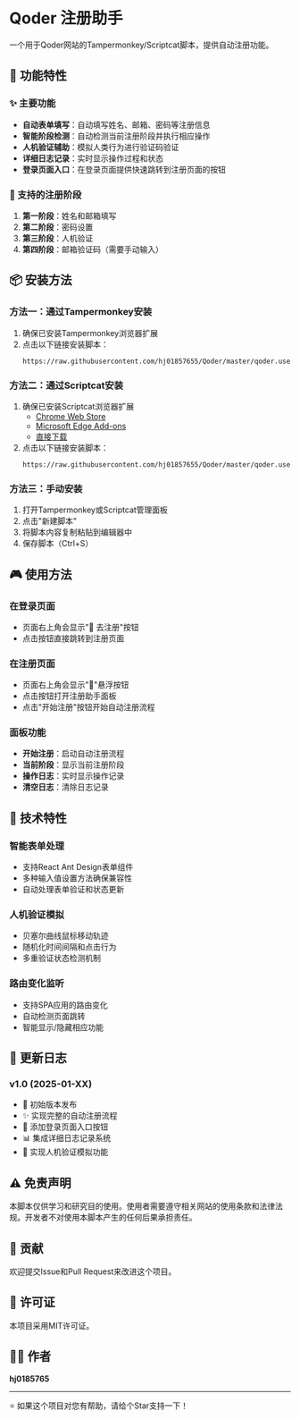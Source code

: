 # Qoder 注册助手

一个用于Qoder网站的Tampermonkey/Scriptcat脚本，提供自动注册功能。

## 🚀 功能特性

### ✨ 主要功能
- **自动表单填写**：自动填写姓名、邮箱、密码等注册信息
- **智能阶段检测**：自动检测当前注册阶段并执行相应操作
- **人机验证辅助**：模拟人类行为进行验证码验证
- **详细日志记录**：实时显示操作过程和状态
- **登录页面入口**：在登录页面提供快速跳转到注册页面的按钮

### 🎯 支持的注册阶段
1. **第一阶段**：姓名和邮箱填写
2. **第二阶段**：密码设置
3. **第三阶段**：人机验证
4. **第四阶段**：邮箱验证码（需要手动输入）

## 📦 安装方法

### 方法一：通过Tampermonkey安装
1. 确保已安装Tampermonkey浏览器扩展
2. 点击以下链接安装脚本：
   ```
   https://raw.githubusercontent.com/hj01857655/Qoder/master/qoder.user.js
   ```

### 方法二：通过Scriptcat安装
1. 确保已安装Scriptcat浏览器扩展
   - [Chrome Web Store](https://chrome.google.com/webstore/detail/scriptcat/ndcooeababalnlpkfedmmbbbgkljhpjf)
   - [Microsoft Edge Add-ons](https://microsoftedge.microsoft.com/addons/detail/%E8%84%9A%E6%9C%AC%E7%8C%AB/liilgpjgabokdklappibcjfablkpcekh)
   - [直接下载](https://github.com/scriptscat/scriptcat/releases/download/v1.0.1/scriptcat-v1.0.1-chrome.crx)
2. 点击以下链接安装脚本：
   ```
   https://raw.githubusercontent.com/hj01857655/Qoder/master/qoder.user.js
   ```

### 方法三：手动安装
1. 打开Tampermonkey或Scriptcat管理面板
2. 点击"新建脚本"
3. 将脚本内容复制粘贴到编辑器中
4. 保存脚本（Ctrl+S）

## 🎮 使用方法

### 在登录页面
- 页面右上角会显示"🚀 去注册"按钮
- 点击按钮直接跳转到注册页面

### 在注册页面
- 页面右上角会显示"🚀"悬浮按钮
- 点击按钮打开注册助手面板
- 点击"开始注册"按钮开始自动注册流程

### 面板功能
- **开始注册**：启动自动注册流程
- **当前阶段**：显示当前注册阶段
- **操作日志**：实时显示操作记录
- **清空日志**：清除日志记录

## 🔧 技术特性

### 智能表单处理
- 支持React Ant Design表单组件
- 多种输入值设置方法确保兼容性
- 自动处理表单验证和状态更新

### 人机验证模拟
- 贝塞尔曲线鼠标移动轨迹
- 随机化时间间隔和点击行为
- 多重验证状态检测机制

### 路由变化监听
- 支持SPA应用的路由变化
- 自动检测页面跳转
- 智能显示/隐藏相应功能

## 📝 更新日志

### v1.0 (2025-01-XX)
- 🎉 初始版本发布
- ✨ 实现完整的自动注册流程
- 🎯 添加登录页面入口按钮
- 📊 集成详细日志记录系统
- 🤖 实现人机验证模拟功能

## ⚠️ 免责声明

本脚本仅供学习和研究目的使用。使用者需要遵守相关网站的使用条款和法律法规。开发者不对使用本脚本产生的任何后果承担责任。

## 🤝 贡献

欢迎提交Issue和Pull Request来改进这个项目。

## 📄 许可证

本项目采用MIT许可证。

## 👨‍💻 作者

**hj0185765**

---

⭐ 如果这个项目对您有帮助，请给个Star支持一下！
